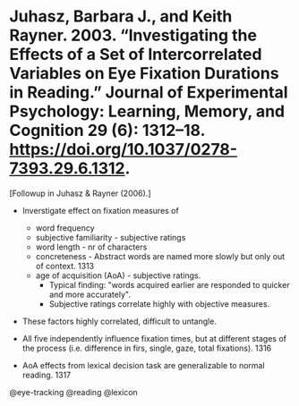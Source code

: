 # Juhasz, Barbara J., and Keith Rayner. 2003. “Investigating the Effects of a Set of Intercorrelated Variables on Eye Fixation Durations in Reading.” Journal of Experimental Psychology: Learning, Memory, and Cognition 29 (6): 1312–18. https://doi.org/10.1037/0278-7393.29.6.1312.

[Followup in Juhasz & Rayner (2006).]

- Inverstigate effect on fixation measures of
  - word frequency
  - subjective familiarity - subjective ratings
  - word length - nr of characters
  - concreteness - Abstract words are named more slowly but only out of context. 1313
  - age of acquisition (AoA) - subjective ratings.
    - Typical finding: "words acquired earlier are responded to quicker and more accurately".
    - Subjective ratings correlate highly with objective measures.

- These factors highly correlated, difficult to untangle.

- All five independently influence fixation times, but at different stages of the process (i.e. difference in firs, single, gaze, total fixations). 1316

- AoA effects from lexical decision task are generalizable to normal reading. 1317

@eye-tracking
@reading
@lexicon
